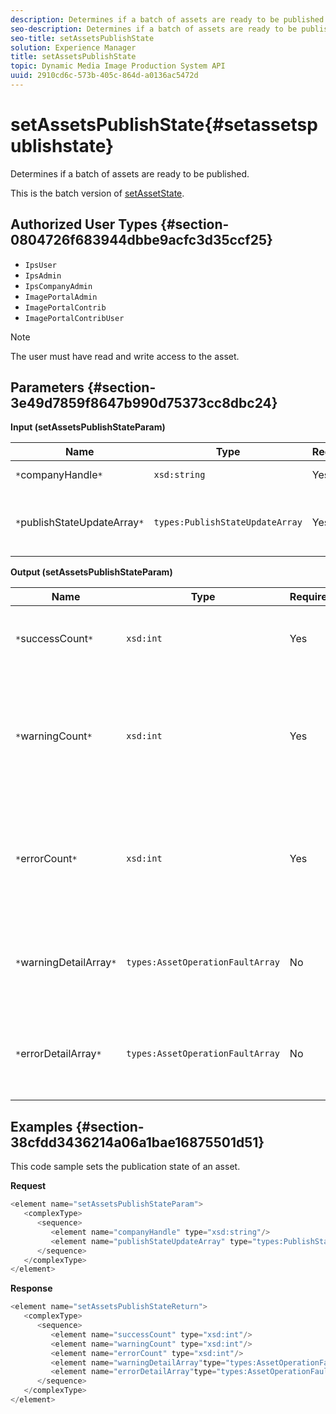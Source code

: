 ```yaml
---
description: Determines if a batch of assets are ready to be published.
seo-description: Determines if a batch of assets are ready to be published.
seo-title: setAssetsPublishState
solution: Experience Manager
title: setAssetsPublishState
topic: Dynamic Media Image Production System API
uuid: 2910cd6c-573b-405c-864d-a0136ac5472d
---
```


# setAssetsPublishState{#setassetspublishstate}

Determines if a batch of assets are ready to be published.

 This is the batch version of [setAssetState](../../../operations/c-operations-intro/c-methods/r-set-asset-publish-state.md#reference-9efc2eeea42348e0b1d5f3d1005c6563). 

## Authorized User Types {#section-0804726f683944dbbe9acfc3d35ccf25}

* `IpsUser` 
* `IpsAdmin` 
* `IpsCompanyAdmin` 
* `ImagePortalAdmin` 
* `ImagePortalContrib` 
* `ImagePortalContribUser`

>[!NOTE]
>
>The user must have read and write access to the asset.

## Parameters {#section-3e49d7859f8647b990d75373cc8dbc24}

**Input (setAssetsPublishStateParam)** 

|  Name  | Type  | Required  | Description  |
|---|---|---|---|
|  `*`companyHandle`*`  | `xsd:string`  | Yes  | Company handle.  |
|  `*`publishStateUpdateArray`*`  | `types:PublishStateUpdateArray`  | Yes  | Array of publish state values for the assets.  |

**Output (setAssetsPublishStateParam)** 

|  Name  | Type  | Required  | Description  |
|---|---|---|---|
|  `*`successCount`*`  | `xsd:int`  | Yes  | The number of successfully updated assets.  |
|  `*`warningCount`*`  | `xsd:int`  | Yes  | The number of assets that generated a warning when the operation tried to update them.  |
|  `*`errorCount`*`  | `xsd:int`  | Yes  | The number of assets that generated an error when the operation tried to delete them.  |
|  `*`warningDetailArray`*`  | `types:AssetOperationFaultArray`  | No  | Details associated with the asset updates that generated a warning.  |
|  `*`errorDetailArray`*`  | `types:AssetOperationFaultArray`  | No  | Details associated with the asset updates that generated an error.  |

## Examples {#section-38cfdd3436214a06a1bae16875501d51}

This code sample sets the publication state of an asset.

**Request** 

```java
<element name="setAssetsPublishStateParam">
   <complexType>
      <sequence>
         <element name="companyHandle" type="xsd:string"/>
         <element name="publishStateUpdateArray" type="types:PublishStateUpdateArray"/>
      </sequence>
   </complexType>
</element>
```

**Response** 

```java
<element name="setAssetsPublishStateReturn">
   <complexType>
      <sequence>
         <element name="successCount" type="xsd:int"/>
         <element name="warningCount" type="xsd:int"/>
         <element name="errorCount" type="xsd:int"/>
         <element name="warningDetailArray"type="types:AssetOperationFaultArray" minOccurs="0"/>
         <element name="errorDetailArray"type="types:AssetOperationFaultArray" minOccurs="0"/>
      </sequence>
   </complexType>
</element>
```

